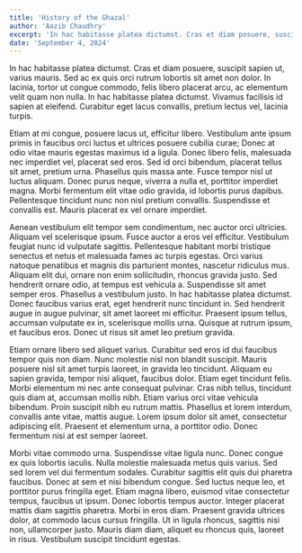 ```yaml
---
title: 'History of the Ghazal'
author: 'Aazib Chaudhry'
excerpt: 'In hac habitasse platea dictumst. Cras et diam posuere, suscipit sapien ut, varius mauris. Sed ac ex quis orci rutrum lobortis sit amet non dolor. In lacinia, tortor ut congue commodo, felis libero placerat arcu, ac elementum velit quam non nulla. In hac habitasse platea dictumst. Vivamus facilisis id sapien at eleifend. Curabitur eget lacus convallis, pretium lectus vel, lacinia turpis.'
date: 'September 4, 2024'
---
```


In hac habitasse platea dictumst. Cras et diam posuere, suscipit sapien ut, varius mauris. Sed ac ex quis orci rutrum lobortis sit amet non dolor. In lacinia, tortor ut congue commodo, felis libero placerat arcu, ac elementum velit quam non nulla. In hac habitasse platea dictumst. Vivamus facilisis id sapien at eleifend. Curabitur eget lacus convallis, pretium lectus vel, lacinia turpis.

Etiam at mi congue, posuere lacus ut, efficitur libero. Vestibulum ante ipsum primis in faucibus orci luctus et ultrices posuere cubilia curae; Donec at odio vitae mauris egestas maximus id a ligula. Donec libero felis, malesuada nec imperdiet vel, placerat sed eros. Sed id orci bibendum, placerat tellus sit amet, pretium urna. Phasellus quis massa ante. Fusce tempor nisl ut luctus aliquam. Donec purus neque, viverra a nulla et, porttitor imperdiet magna. Morbi fermentum elit vitae odio gravida, id lobortis purus dapibus. Pellentesque tincidunt nunc non nisl pretium convallis. Suspendisse et convallis est. Mauris placerat ex vel ornare imperdiet.

Aenean vestibulum elit tempor sem condimentum, nec auctor orci ultricies. Aliquam vel scelerisque ipsum. Fusce auctor a eros vel efficitur. Vestibulum feugiat nunc id vulputate sagittis. Pellentesque habitant morbi tristique senectus et netus et malesuada fames ac turpis egestas. Orci varius natoque penatibus et magnis dis parturient montes, nascetur ridiculus mus. Aliquam elit dui, ornare non enim sollicitudin, rhoncus gravida justo. Sed hendrerit ornare odio, at tempus est vehicula a. Suspendisse sit amet semper eros. Phasellus a vestibulum justo. In hac habitasse platea dictumst. Donec faucibus varius erat, eget hendrerit nunc tincidunt in. Sed hendrerit augue in augue pulvinar, sit amet laoreet mi efficitur. Praesent ipsum tellus, accumsan vulputate ex in, scelerisque mollis urna. Quisque at rutrum ipsum, et faucibus eros. Donec ut risus sit amet leo pretium gravida.

Etiam ornare libero sed aliquet varius. Curabitur sed eros id dui faucibus tempor quis non diam. Nunc molestie nisl non blandit suscipit. Mauris posuere nisl sit amet turpis laoreet, in gravida leo tincidunt. Aliquam eu sapien gravida, tempor nisi aliquet, faucibus dolor. Etiam eget tincidunt felis. Morbi elementum mi nec ante consequat pulvinar. Cras nibh tellus, tincidunt quis diam at, accumsan mollis nibh. Etiam varius orci vitae vehicula bibendum. Proin suscipit nibh eu rutrum mattis. Phasellus et lorem interdum, convallis ante vitae, mattis augue. Lorem ipsum dolor sit amet, consectetur adipiscing elit. Praesent et elementum urna, a porttitor odio. Donec fermentum nisi at est semper laoreet.

Morbi vitae commodo urna. Suspendisse vitae ligula nunc. Donec congue ex quis lobortis iaculis. Nulla molestie malesuada metus quis varius. Sed sed lorem vel dui fermentum sodales. Curabitur sagittis elit quis dui pharetra faucibus. Donec at sem et nisi bibendum congue. Sed luctus neque leo, et porttitor purus fringilla eget. Etiam magna libero, euismod vitae consectetur tempus, faucibus ut ipsum. Donec lobortis tempus auctor. Integer placerat mattis diam sagittis pharetra. Morbi in eros diam. Praesent gravida ultrices dolor, at commodo lacus cursus fringilla. Ut in ligula rhoncus, sagittis nisi non, ullamcorper justo. Mauris diam diam, aliquet eu rhoncus quis, laoreet in risus. Vestibulum suscipit tincidunt egestas.
